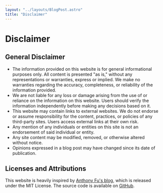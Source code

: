```yaml
---
layout: "../layouts/BlogPost.astro"
title: "Disclaimer"
---
```


# Disclaimer

## General Disclaimer

- The information provided on this website is for general informational purposes only. All content is presented "as is," without any representations or warranties, express or implied. We make no warranties regarding the accuracy, completeness, or reliability of the information provided.
- We are not liable for any loss or damage arising from the use of or reliance on the information on this website. Users should verify the information independently before making any decisions based on it.
- This website may contain links to external websites. We do not endorse or assume responsibility for the content, practices, or policies of any third-party sites. Users access external links at their own risk.
- Any mention of any individuals or entities on this site is not an endorsement of said individual or entity.
- Any site content may be modified, removed, or otherwise altered without notice.
- Opinions expressed in a blog post may have changed since its date of publication.

## Licenses and Attributions

This website is heavily inspired by [Anthony Fu's blog](https://antfu.me), which is released under the MIT License. The source code is available on [GitHub](https://github.com/antfu/antfu.me).

